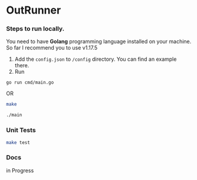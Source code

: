 # OutRunner

### Steps to run locally.
You need to have **Golang** programming language installed on your machine. So far I recommend you to use v1.17.5 

1. Add the ``config.json`` to ```/config``` directory. You can find an example there.
2. Run 
```gotemplate
go run cmd/main.go
```
OR
```bash
make
```
```bash
./main
```
### Unit Tests
```bash
make test
```
### Docs
in Progress
